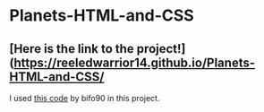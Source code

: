 # Planets-HTML-and-CSS

## [Here is the link to the project!](https://reeledwarrior14.github.io/Planets-HTML-and-CSS/

I used [this code](https://gist.github.com/bifo90/da5a437500f967162eb5e78df8d63859) by bifo90 in this project.
